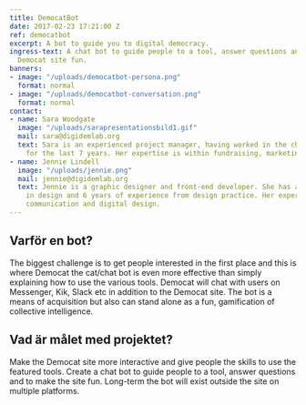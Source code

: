 ```yaml
---
title: DemocatBot
date: 2017-02-23 17:21:00 Z
ref: democatbot
excerpt: A bot to guide you to digital democracy.
ingress-text: A chat bot to guide people to a tool, answer questions and to make the
  Democat site fun.
banners:
- image: "/uploads/democatbot-persona.png"
  format: normal
- image: "/uploads/democatbot-conversation.png"
  format: normal
contact:
- name: Sara Woodgate
  image: "/uploads/sarapresentationsbild1.gif"
  mail: sara@digidemlab.org
  text: Sara is an experienced project manager, having worked in the charity sector
    for the last 7 years. Her expertise is within fundraising, marketing and communications.
- name: Jennie Lindell
  image: "/uploads/jennie.png"
  mail: jennie@digidemlab.org
  text: Jennie is a graphic designer and front-end developer. She has a master degree
    in design and 6 years of experience from design practice. Her expertise is visual
    communication and digital design.
---
```


## Varför en bot?
The biggest challenge is to get people interested in the first place and this is where Democat the cat/chat bot is even more effective than simply explaining how to use the various tools. Democat will chat with users on Messenger, Kik, Slack etc in addition to the Democat site. The bot is a means of acquisition but also can stand alone as a fun, gamification of collective intelligence.

## Vad är målet med projektet?
Make the Democat site more interactive and give people the skills to use the featured tools. Create a chat bot to guide people to a tool, answer questions and to make the site fun. Long-term the bot will exist outside the site on multiple platforms.
